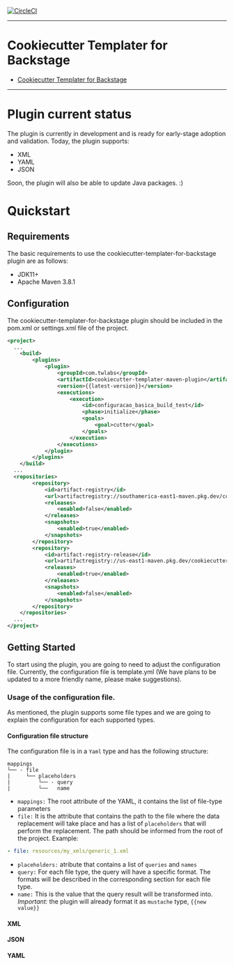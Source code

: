 [![CircleCI](https://dl.circleci.com/status-badge/img/gh/twlabs/Cookiecutter-Templater-for-Backstage/tree/main.svg?style=svg&circle-token=32f338c23bd26fde500c4e1aaf59bfd5b7b04c6f)](https://dl.circleci.com/status-badge/redirect/gh/twlabs/Cookiecutter-Templater-for-Backstage/tree/main)

---

# Cookiecutter Templater for Backstage

<!--toc:start-->
- [Cookiecutter Templater for Backstage](#cookiecutter-templater-for-backstage)
<!--toc:end-->

---

# Plugin current status
The plugin is currently in development and is ready for early-stage adoption and validation.
Today, the plugin supports:
* XML 
* YAML 
* JSON 

Soon, the plugin will also be able to update Java packages. :)

# Quickstart

## Requirements
The basic requirements to use the cookiecutter-templater-for-backstage plugin are as follows:

* JDK11+
* Apache Maven 3.8.1

## Configuration 
The cookiecutter-templater-for-backstage plugin should be included in the pom.xml or settings.xml file of the project.

```xml
<project>
  ...
    <build>
        <plugins>
            <plugin>
                <groupId>com.twlabs</groupId>
                <artifactId>cookiecutter-templater-maven-plugin</artifactId>
                <version>{{latest-version}}</version>
                <executions>
                    <execution>
                        <id>configuracao_basica_build_test</id>
                        <phase>initialize</phase>
                        <goals>
                            <goal>cutter</goal>
                        </goals>
                    </execution>
                </executions>
            </plugin>
        </plugins>
    </build>
  ...
  <repositories>
        <repository>
            <id>artifact-registry</id>
            <url>artifactregistry://southamerica-east1-maven.pkg.dev/cookiecutter-templater-879f/twlabs-snapshot</url>
            <releases>
                <enabled>false</enabled>
            </releases>
            <snapshots>
                <enabled>true</enabled>
            </snapshots>
        </repository>
        <repository>
            <id>artifact-registry-release</id>
            <url>artifactregistry://us-east1-maven.pkg.dev/cookiecutter-templater-879f/twlabs-release</url>
            <releases>
                <enabled>true</enabled>
            </releases>
            <snapshots>
                <enabled>false</enabled>
            </snapshots>
        </repository>
    </repositories>
  ...
</project>
```
## Getting Started
To start using the plugin, you are going to need to adjust the configuration file. 
Currently, the configuration file is template.yml (We have plans to be updated to a more friendly name, please make suggestions).

### Usage of the configuration file.
As mentioned, the plugin supports some file types and we are going to explain the configuration for each supported types.

#### Configuration file structure
The configuration file is in a `Yaml` type and has the following structure:
```
mappings
└── - file 
|     └── placeholders
|         └── - query
|         └──   name
```

* `mappings:` The root attribute of the YAML, it contains the list of file-type parameters
* `file:` It is the attribute that contains the path to the file where the data replacement will take place and has a list of `placeholders` that will perform the replacement. 
The path should be informed from the root of the project. Example:
``` yaml
- file: resources/my_xmls/generic_1.xml
```
* `placeholders:` atribute that contains a list of `queries` and `names`
* `query:` For each file type, the query will have a specific format. The formats will be described in the corresponding section for each file type.
* `name:` This is the value that the query result will be transformed into. *Important:* the plugin will already format it as `mustache` type, `{{new value}}`
 
#### XML

#### JSON

#### YAML



